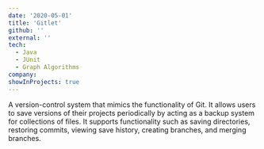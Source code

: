 ```yaml
---
date: '2020-05-01'
title: 'Gitlet'
github: ''
external: ''
tech:
  - Java
  - JUnit
  - Graph Algorithms
company:
showInProjects: true
---
```


A version-control system that mimics the functionality of Git. It allows users to save versions of their projects periodically by acting as a backup system for collections of files. It supports functionality such as saving directories, restoring commits, viewing save history, creating branches, and merging branches.
